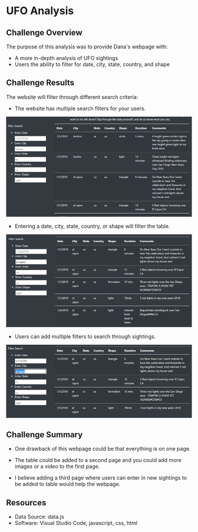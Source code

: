 # UFO Analysis

## Challenge Overview

The purpose of this analysis was to provide Dana's webpage with:
-	A more in-depth analysis of UFO sightings
-	Users the ability to filter for date, city, state, country, and shape

## Challenge Results

The website will filter through different search criteria:

-	The website has multiple search filters for your users.

![UFO Website Filters](/images/UFO_Website_Filters.PNG)

-	Entering a date, city, state, country, or shape will filter the table.

![Single Search Filter](/images/el_cajon_filter.PNG)

-	Users can add multiple filters to search through sightings.

![Multiple Search Filters](/images/multiple_filters.PNG)

## Challenge Summary

-	One drawback of this webpage could be that everything is on one page.

-	The table could be added to a second page and you could add more images or a video to the first page.

-	I believe adding a third page where users can enter in new sightings to be added to table would help the webpage.

## Resources
- Data Source: data.js
- Software: Visual Studio Code, javascript, css, html
